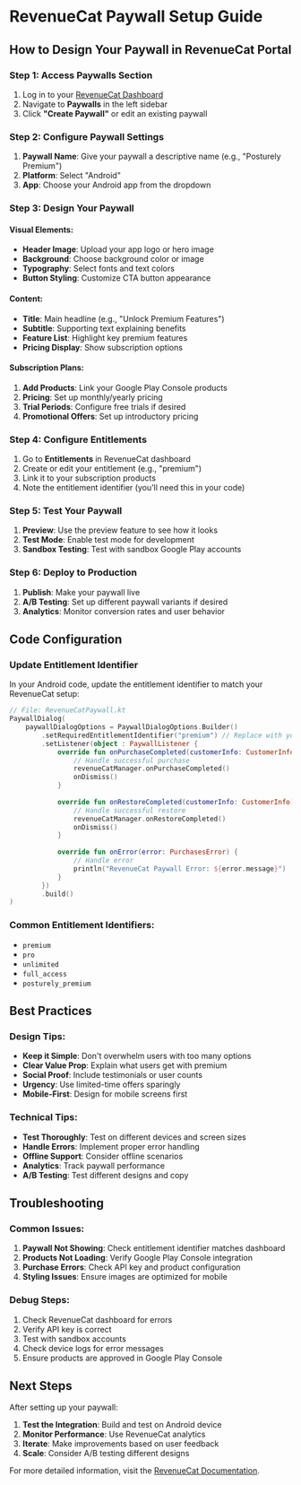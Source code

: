 # RevenueCat Paywall Setup Guide

## How to Design Your Paywall in RevenueCat Portal

### Step 1: Access Paywalls Section
1. Log in to your [RevenueCat Dashboard](https://app.revenuecat.com/)
2. Navigate to **Paywalls** in the left sidebar
3. Click **"Create Paywall"** or edit an existing paywall

### Step 2: Configure Paywall Settings
1. **Paywall Name**: Give your paywall a descriptive name (e.g., "Posturely Premium")
2. **Platform**: Select "Android" 
3. **App**: Choose your Android app from the dropdown

### Step 3: Design Your Paywall
#### Visual Elements:
- **Header Image**: Upload your app logo or hero image
- **Background**: Choose background color or image
- **Typography**: Select fonts and text colors
- **Button Styling**: Customize CTA button appearance

#### Content:
- **Title**: Main headline (e.g., "Unlock Premium Features")
- **Subtitle**: Supporting text explaining benefits
- **Feature List**: Highlight key premium features
- **Pricing Display**: Show subscription options

#### Subscription Plans:
1. **Add Products**: Link your Google Play Console products
2. **Pricing**: Set up monthly/yearly pricing
3. **Trial Periods**: Configure free trials if desired
4. **Promotional Offers**: Set up introductory pricing

### Step 4: Configure Entitlements
1. Go to **Entitlements** in RevenueCat dashboard
2. Create or edit your entitlement (e.g., "premium")
3. Link it to your subscription products
4. Note the entitlement identifier (you'll need this in your code)

### Step 5: Test Your Paywall
1. **Preview**: Use the preview feature to see how it looks
2. **Test Mode**: Enable test mode for development
3. **Sandbox Testing**: Test with sandbox Google Play accounts

### Step 6: Deploy to Production
1. **Publish**: Make your paywall live
2. **A/B Testing**: Set up different paywall variants if desired
3. **Analytics**: Monitor conversion rates and user behavior

## Code Configuration

### Update Entitlement Identifier
In your Android code, update the entitlement identifier to match your RevenueCat setup:

```kotlin
// File: RevenueCatPaywall.kt
PaywallDialog(
    paywallDialogOptions = PaywallDialogOptions.Builder()
        .setRequiredEntitlementIdentifier("premium") // Replace with your actual entitlement ID
        .setListener(object : PaywallListener {
            override fun onPurchaseCompleted(customerInfo: CustomerInfo) {
                // Handle successful purchase
                revenueCatManager.onPurchaseCompleted()
                onDismiss()
            }
            
            override fun onRestoreCompleted(customerInfo: CustomerInfo) {
                // Handle successful restore
                revenueCatManager.onRestoreCompleted()
                onDismiss()
            }
            
            override fun onError(error: PurchasesError) {
                // Handle error
                println("RevenueCat Paywall Error: ${error.message}")
            }
        })
        .build()
)
```

### Common Entitlement Identifiers:
- `premium`
- `pro`
- `unlimited`
- `full_access`
- `posturely_premium`

## Best Practices

### Design Tips:
- **Keep it Simple**: Don't overwhelm users with too many options
- **Clear Value Prop**: Explain what users get with premium
- **Social Proof**: Include testimonials or user counts
- **Urgency**: Use limited-time offers sparingly
- **Mobile-First**: Design for mobile screens first

### Technical Tips:
- **Test Thoroughly**: Test on different devices and screen sizes
- **Handle Errors**: Implement proper error handling
- **Offline Support**: Consider offline scenarios
- **Analytics**: Track paywall performance
- **A/B Testing**: Test different designs and copy

## Troubleshooting

### Common Issues:
1. **Paywall Not Showing**: Check entitlement identifier matches dashboard
2. **Products Not Loading**: Verify Google Play Console integration
3. **Purchase Errors**: Check API key and product configuration
4. **Styling Issues**: Ensure images are optimized for mobile

### Debug Steps:
1. Check RevenueCat dashboard for errors
2. Verify API key is correct
3. Test with sandbox accounts
4. Check device logs for error messages
5. Ensure products are approved in Google Play Console

## Next Steps

After setting up your paywall:
1. **Test the Integration**: Build and test on Android device
2. **Monitor Performance**: Use RevenueCat analytics
3. **Iterate**: Make improvements based on user feedback
4. **Scale**: Consider A/B testing different designs

For more detailed information, visit the [RevenueCat Documentation](https://docs.revenuecat.com/).
